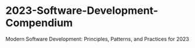 # 2023-Software-Development-Compendium
Modern Software Development: Principles, Patterns, and Practices for 2023
